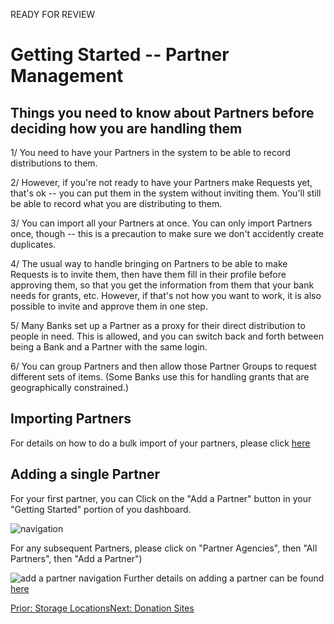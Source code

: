 READY FOR REVIEW
# Getting Started -- Partner Management

## Things you need to know about Partners before deciding how you are handling them

1/  You need to have your Partners in the system to be able to record distributions to them.

2/  However,  if you're not ready to have your Partners make Requests yet, that's ok -- you can put them in the system without inviting them.   You'll still be able to record what you are distributing to them.

3/  You can import all your Partners at once.  You can only import Partners once, though -- this is a precaution to make sure we don't accidently create duplicates.

4/  The usual way to handle bringing on Partners to be able to make Requests is to invite them,  then have them fill in their profile before approving them, so that you get the information from them that your bank needs for grants, etc.   However, if that's not how you want to work,  it is also possible to invite and approve them in one step.

5/  Many Banks set up a Partner as a proxy for their direct distribution to people in need.  This is allowed, and you can switch back and forth between being a Bank and a Partner with the same login.

6/  You can group Partners and then allow those Partner Groups to request different sets of items. (Some Banks use this for handling grants that are geographically constrained.)


## Importing Partners

For details on how to do a bulk import of your partners, please click [here](pm_importing_partners.md)

## Adding a single Partner
For your first partner, you can Click on the "Add a Partner" button in your "Getting Started" portion of you dashboard.  

![navigation](images/getting_started/partners/gs_just_starting_step_2.png)


For any subsequent Partners, please click on "Partner Agencies", then "All Partners", then "Add a Partner")

![add a partner navigation](images/partners/partners_add_navigation.png)
Further details on adding a partner can be found [here](pm_adding_a_partner.md)

[Prior: Storage Locations](getting_started_storage_locations.md)[Next: Donation Sites](getting_started_donation_sites.md)